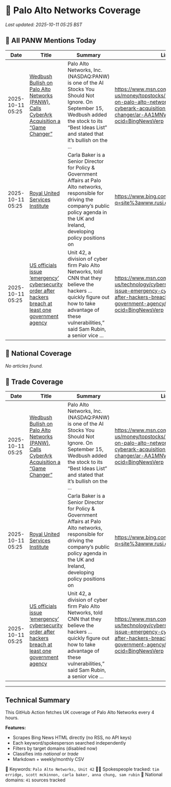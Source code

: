 # 🔐 Palo Alto Networks Coverage

_Last updated: 2025-10-11 05:25 BST_

## 📌 All PANW Mentions Today

| Date | Title | Summary | Link |
|------|--------|---------|------|
| 2025-10-11 05:25 | [Wedbush Bullish on Palo Alto Networks (PANW), Calls CyberArk Acquisition a “Game Changer”](https://www.msn.com/en-us/money/topstocks/wedbush-bullish-on-palo-alto-networks-panw-calls-cyberark-acquisition-a-game-changer/ar-AA1MNVAG?ocid=BingNewsVerp) | Palo Alto Networks, Inc. (NASDAQ:PANW) is one of the AI Stocks You Should Not Ignore. On September 15, Wedbush added the stock to its “Best Ideas List” and stated that it’s bullish on the ... | https://www.msn.com/en-us/money/topstocks/wedbush-bullish-on-palo-alto-networks-panw-calls-cyberark-acquisition-a-game-changer/ar-AA1MNVAG?ocid=BingNewsVerp |
| 2025-10-11 05:25 | [Royal United Services Institute](https://www.bing.com/news/search?q=site%3awww.rusi.org&FORM=NWBCLM) | Carla Baker is a Senior Director for Policy & Government Affairs at Palo Alto networks, responsible for driving the company’s public policy agenda in the UK and Ireland, developing policy positions on | https://www.bing.com/news/search?q=site%3awww.rusi.org&FORM=NWBCLM |
| 2025-10-11 05:25 | [US officials issue ‘emergency’ cybersecurity order after hackers breach at least one government agency](https://www.msn.com/en-us/technology/cybersecurity/us-officials-issue-emergency-cybersecurity-order-after-hackers-breach-at-least-one-government-agency/ar-AA1NjGlQ?ocid=BingNewsVerp) | Unit 42, a division of cyber firm Palo Alto Networks, told CNN that they believe the hackers ... quickly figure out how to take advantage of these vulnerabilities,” said Sam Rubin, a senior vice ... | https://www.msn.com/en-us/technology/cybersecurity/us-officials-issue-emergency-cybersecurity-order-after-hackers-breach-at-least-one-government-agency/ar-AA1NjGlQ?ocid=BingNewsVerp |

## 📰 National Coverage

_No articles found._

## 📘 Trade Coverage

| Date | Title | Summary | Link |
|------|--------|---------|------|
| 2025-10-11 05:25 | [Wedbush Bullish on Palo Alto Networks (PANW), Calls CyberArk Acquisition a “Game Changer”](https://www.msn.com/en-us/money/topstocks/wedbush-bullish-on-palo-alto-networks-panw-calls-cyberark-acquisition-a-game-changer/ar-AA1MNVAG?ocid=BingNewsVerp) | Palo Alto Networks, Inc. (NASDAQ:PANW) is one of the AI Stocks You Should Not Ignore. On September 15, Wedbush added the stock to its “Best Ideas List” and stated that it’s bullish on the ... | https://www.msn.com/en-us/money/topstocks/wedbush-bullish-on-palo-alto-networks-panw-calls-cyberark-acquisition-a-game-changer/ar-AA1MNVAG?ocid=BingNewsVerp |
| 2025-10-11 05:25 | [Royal United Services Institute](https://www.bing.com/news/search?q=site%3awww.rusi.org&FORM=NWBCLM) | Carla Baker is a Senior Director for Policy & Government Affairs at Palo Alto networks, responsible for driving the company’s public policy agenda in the UK and Ireland, developing policy positions on | https://www.bing.com/news/search?q=site%3awww.rusi.org&FORM=NWBCLM |
| 2025-10-11 05:25 | [US officials issue ‘emergency’ cybersecurity order after hackers breach at least one government agency](https://www.msn.com/en-us/technology/cybersecurity/us-officials-issue-emergency-cybersecurity-order-after-hackers-breach-at-least-one-government-agency/ar-AA1NjGlQ?ocid=BingNewsVerp) | Unit 42, a division of cyber firm Palo Alto Networks, told CNN that they believe the hackers ... quickly figure out how to take advantage of these vulnerabilities,” said Sam Rubin, a senior vice ... | https://www.msn.com/en-us/technology/cybersecurity/us-officials-issue-emergency-cybersecurity-order-after-hackers-breach-at-least-one-government-agency/ar-AA1NjGlQ?ocid=BingNewsVerp |


---

## Technical Summary

This GitHub Action fetches UK coverage of Palo Alto Networks every 4 hours.

**Features:**
- Scrapes Bing News HTML directly (no RSS, no API keys)
- Each keyword/spokesperson searched independently
- Filters by target domains (disabled now)
- Classifies into _national_ or _trade_
- Markdown + weekly/monthly CSV

📌 Keywords: `Palo Alto Networks, Unit 42`
🧑‍💼 Spokespeople tracked: `tim erridge, scott mckinnon, carla baker, anna chung, sam rubin`
📰 National domains: `41` sources tracked

